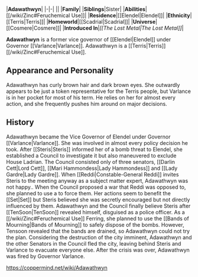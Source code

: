 |**Adawathwyn**|
|-|-|
||
|**Family**|
|**Siblings**|Sister|
|**Abilities**|[[/wiki/Zinc#Feruchemical Use]]|
|**Residence**|[[Elendel\|Elendel]]|
|**Ethnicity**|[[Terris\|Terris]]|
|**Homeworld**|[[Scadrial\|Scadrial]]|
|**Universe**|[[Cosmere\|Cosmere]]|
|**Introduced In**|*[[The Lost Metal\|The Lost Metal]]*|

**Adawathwyn** is a former vice governor of [[Elendel\|Elendel]] under Governor [[Varlance\|Varlance]]. Adawathwyn is a [[Terris\|Terris]] [[/wiki/Zinc#Feruchemical Use]].

## Appearance and Personality
Adawathwyn has curly brown hair and dark brown eyes. She outwardly appears to be just a token representative for the Terris people, but Varlance is in her pocket for most of his term. He relies on her for almost every action, and she frequently pushes him around on major decisions.

## History
Adawathwyn became the Vice Governor of Elendel under Governor [[Varlance\|Varlance]]. She was involved in almost every policy decision he took.
After [[Steris\|Steris]] informed her of a bomb threat to Elendel, she established a Council to investigate it but also maneuvered to exclude House Ladrian. The Council consisted only of three senators, [[Darlin Cett\|Lord Cett]], [[Mari Hammondess\|Lady Hammondess]] and [[Lady Gardre\|Lady Gardre]].
When [[Reddi\|Constable-General Reddi]] invites Steris to the meeting anyway as a subject matter expert, Adawathwyn was not happy.. When the Council proposed a war that Reddi was opposed to, she planned to use a  to force them. Her actions seem to benefit the [[Set\|Set]] but Steris believed she was secretly encouraged but not directly influenced by them.
Adawathwyn and the Council finally believe Steris after [[TenSoon\|TenSoon]] revealed himself, disguised as a police officer. As a [[/wiki/Zinc#Feruchemical Use]] Ferring, she planned to use the [[Bands of Mourning\|Bands of Mourning]] to safely dispose of the bombs. However, Tensoon revealed that the bands are drained, so Adawathwyn could not try the plan. Considering the destruction of the city imminent, Adawathwyn and the other Senators in the Council fled the city, leaving behind Steris and Varlance to evacuate everyone else.
After the crisis was over, Adawathwyn was fired by Governor Varlance.



https://coppermind.net/wiki/Adawathwyn